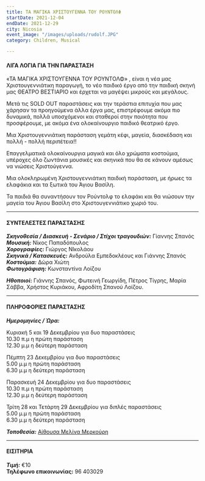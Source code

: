 ```yaml
---
title: ΤΑ ΜΑΓΙΚΑ ΧΡΙΣΤΟΥΓΕΝΝΑ ΤΟΥ ΡΟΥΝΤΟΛΦ
startDate: 2021-12-04
endDate: 2021-12-29
city: Nicosia
event_image: "/images/uploads/rudolf.JPG"
category: Children, Musical

---
```

#### ΛΙΓΑ ΛΟΓΙΑ ΓΙΑ ΤΗΝ ΠΑΡΑΣΤΑΣΗ

«ΤΑ ΜΑΓΙΚΑ ΧΡΙΣΤΟΥΓΕΝΝΑ ΤΟΥ ΡΟΥΝΤΟΛΦ» , είναι η νέα μας Χριστουγεννιάτικη παραγωγή, το νέο παιδικό έργο από την παιδική σκηνή μας ΘΕΑΤΡΟ ΒΕΣΤΙΑΡΙΟ και έρχεται να μαγέψει μικρούς και μεγάλους.

Μετά τις SOLD OUT παραστάσεις και την τεράστια επιτυχία που μας χάρησαν τα προηγούμενα άλλα έργα μας, επιστρέφουμε ακόμα πιο δυναμικά, πολλά υποσχόμενοι και σταθεροί στην ποιότητα που προσφέρουμε, με ακόμα ένα ολοκαίνουργιο παιδικό θεατρικό έργο.

Μια Χριστουγεννιάτικη παράσταση γεμάτη κέφι, μαγεία, διασκέδαση και πολλή - πολλή περιπέτεια!!

Επαγγελματικά ολοκαίνουργια μαγικά και όλο χρώματα κοστούμια, υπέροχες όλο ζωντάνια μουσικές και σκηνικά που θα σε κάνουν αμέσως να νιώσεις Χριστούγεννα.

Μια ολοκληρωμένη Χριστουγεννιάτικη παιδική παράσταση, με ήρωες τα ελαφάκια και τα ξωτικά του Άγιου Βασίλη.

Τα παιδιά θα συναντήσουν τον Ρούντολφ το ελαφάκι και θα νιώσουν την μαγεία του Άγιου Βασίλη στο Χριστουγεννιάτικο χωριό του.

***

#### ΣΥΝΤΕΛΕΣΤΕΣ ΠΑΡΑΣΤΑΣΗΣ

**_Σκηνοθεσία / Διασκευή - Σενάριο / Στίχοι τραγουδιών:_** Γίαννης Σπανός  
**_Μουσική:_** Νίκος Παπαδόπουλος  
**_Χορογραφίες:_** Γιώργος ΝΙκολάου  
**_Σκηνικά / Κατασκευές:_** Ανδρούλα Εμπεδοκλέους και Γιάννης Σπανός  
**_Κοστούμια:_** Δώρα Χιώτη  
**_Φωτογράφιση:_** Κωνσταντίνα Λοίζου

**_Ηθοποιοί_:** Γιάννης Σπανός, Φωτεινή Γεωργίδη, Πέτρος Τίγρης, Μαρία Σάββα, Χρήστος Κυριάκου, Αφροδίτη Σπανού Λοίζου.

***

#### ΠΛΗΡΟΦΟΡΙΕΣ ΠΑΡΑΣΤΑΣΗΣ

**_Ημερομηνίες / Ώρα:_**

Κυριακή 5 και 19 Δεκεμβρίου για δυο παραστάσεις  
10\.30 π.μ η πρώτη παράσταση  
12\.30 μ.μ η δεύτερη παράσταση

Πέμπτη 23 Δεκεμβρίου για δυο παραστάσεις  
5\.00 μ.μ η πρώτη παράσταση  
6\.30 μ.μ η δεύτερη παράσταση

Παρασκευή 24 Δεκεμβρίου για δυο παραστάσεις  
10\.30 π.μ η πρώτη παράσταση  
12\.30 μ.μ η δεύτερη παράσταση

Τρίτη 28 και Τετάρτη 29 Δεκεμβρίου για διπλές παραστάσεις  
5\.00 μ.μ η πρώτη παράσταση  
6\.30 μ.μ η δεύτερη παράσταση

**_Τοποθεσία:_** [Αίθουσα Μελίνα Μερκούρη](https://www.google.com/maps/place/Melina+Merkouri+Municipal+Hall/@35.1754677,33.3713984,15z/data=!4m2!3m1!1s0x0:0x7b1136c77973cab8?sa=X&ved=2ahUKEwjXnPGnnYn1AhXJ6eAKHUZiC_YQ_BJ6BAgoEAU "https://www.google.com/maps/place/Melina+Merkouri+Municipal+Hall/@35.1754677,33.3713984,15z/data=!4m2!3m1!1s0x0:0x7b1136c77973cab8?sa=X&ved=2ahUKEwjXnPGnnYn1AhXJ6eAKHUZiC_YQ_BJ6BAgoEAU")

***

#### ΕΙΣΙΤΗΡΙΑ

**_Τιμή:_** €10  
**Τηλέφωνο επικοινωνίας:** 96 403029